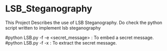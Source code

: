 # LSB_Steganography


This Project Describes the use of LSB Steganography.
Do check the python script written to implement lsb steganography

#python LSB.py -f <filename> -e <secret_message> : To embed a secret message.
#python LSB.py -f <secretfile> -x : To extract the secret message.

  
